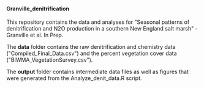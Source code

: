 #### Granville_denitrification

This repository contains the data and analyses for "Seasonal patterns of denitrification and N2O production in a southern New England salt marsh" - Granville et al. In Prep.
  
The **data** folder contains the raw denitrification and chemistry data ("Compiled_Final_Data.csv") and the percent vegetation cover data ("BIWMA_VegetationSurvey.csv").   

The **output** folder contains intermediate data files as well as figures that were generated from the Analyze_denit_data.R script.  

